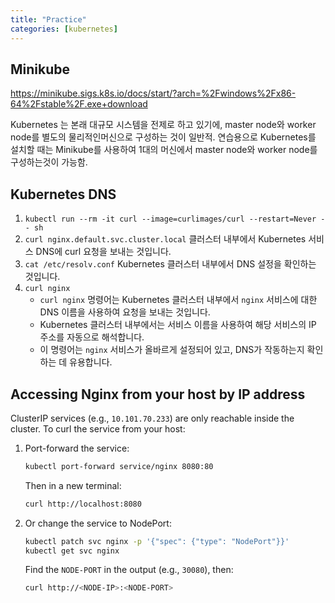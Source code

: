 ```yaml
---
title: "Practice"
categories: [kubernetes]
---
```



## Minikube
https://minikube.sigs.k8s.io/docs/start/?arch=%2Fwindows%2Fx86-64%2Fstable%2F.exe+download

Kubernetes 는 본래 대규모 시스템을 전제로 하고 있기에, master node와 worker node를 별도의 물리적인머신으로 구성하는 것이 일반적.
연습용으로 Kubernetes를 설치할 때는 Minikube를 사용하여 1대의 머신에서 master node와 worker node를 구성하는것이 가능함.


## Kubernetes DNS

1. `kubectl run --rm -it curl --image=curlimages/curl --restart=Never -- sh`
2. `curl nginx.default.svc.cluster.local` 클러스터 내부에서 Kubernetes 서비스 DNS에 curl 요청을 보내는 것입니다.
3. `cat /etc/resolv.conf` Kubernetes 클러스터 내부에서 DNS 설정을 확인하는 것입니다.
4. `curl nginx`
   - `curl nginx` 명령어는 Kubernetes 클러스터 내부에서 `nginx` 서비스에 대한 DNS 이름을 사용하여 요청을 보내는 것입니다.
   - Kubernetes 클러스터 내부에서는 서비스 이름을 사용하여 해당 서비스의 IP 주소를 자동으로 해석합니다.
   - 이 명령어는 `nginx` 서비스가 올바르게 설정되어 있고, DNS가 작동하는지 확인하는 데 유용합니다.


## Accessing Nginx from your host by IP address

ClusterIP services (e.g., `10.101.70.233`) are only reachable inside the cluster. To curl the service from your host:

1. Port-forward the service:
   ```bash
   kubectl port-forward service/nginx 8080:80
   ```
   Then in a new terminal:
   ```bash
   curl http://localhost:8080
   ```

2. Or change the service to NodePort:
   ```bash
   kubectl patch svc nginx -p '{"spec": {"type": "NodePort"}}'
   kubectl get svc nginx
   ```
   Find the `NODE-PORT` in the output (e.g., `30080`), then:
   ```bash
   curl http://<NODE-IP>:<NODE-PORT>
   ```